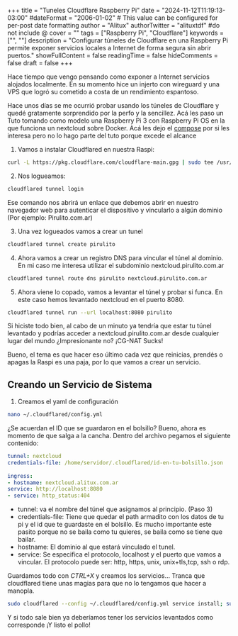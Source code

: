 +++
title = "Tuneles Cloudflare Raspberry Pi"
date = "2024-11-12T11:19:13-03:00"
#dateFormat = "2006-01-02" # This value can be configured for per-post date formatting
author = "Alitux"
authorTwitter = "alituxtdf" #do not include @
cover = ""
tags = ["Raspberry Pi", "Cloudflare"]
keywords = ["", ""]
description = "Configurar túneles de Cloudflare en una Raspberry Pi permite exponer servicios locales a Internet de forma segura sin abrir puertos."
showFullContent = false
readingTime = false
hideComments = false
draft = false
+++

Hace tiempo que vengo pensando como exponer a Internet servicios alojados localmente. En su momento hice un injerto con wireguard y una VPS que logró su cometido a costa de un rendimiento espantoso.

Hace unos días se me ocurrió probar usando los túneles de Cloudflare y quedé gratamente sorprendido por la perfo y la sencillez. Acá les paso un Tuto tomando como modelo una Raspberry Pi 3 con Raspberry Pi OS en la que funciona un nextcloud sobre Docker. Acá les dejo el [compose](https://gist.github.com/Alitux/c21f175a42ebddf7e838437570f5041d) por si les interesa pero no lo hago parte del tuto porque excede el alcance 

1. Vamos a instalar Cloudflared en nuestra Raspi:
```bash
curl -L https://pkg.cloudflare.com/cloudflare-main.gpg | sudo tee /usr/share/keyrings/cloudflare-archive-keyring.gpg >/dev/null ; echo "deb [signed-by=/usr/share/keyrings/cloudflare-archive-keyring.gpg] https://pkg.cloudflare.com/cloudflared $(lsb_release -cs) main" | sudo tee  /etc/apt/sources.list.d/cloudflared.list<br>sudo apt update; sudo apt install cloudflared
```
2. Nos logueamos:

```bash
cloudflared tunnel login
```

Ese comando nos abrirá un enlace que debemos abrir en nuestro navegador web para autenticar el dispositivo y vincularlo a algún dominio (Por ejemplo: Pirulito.com.ar)

3. Una vez logueados vamos a crear un tunel

```bash
cloudflared tunnel create pirulito
```

4. Ahora vamos a crear un registro DNS para vincular el túnel al dominio. En mi caso me interesa utilizar el subdominio nextcloud.pirulito.com.ar

```bash
cloudflared tunnel route dns pirulito nextcloud.pirulito.com.ar
```

5. Ahora viene lo copado, vamos a levantar el túnel y probar si funca. En este caso hemos levantado nextcloud en el puerto 8080.
```bash
cloudflared tunnel run --url localhost:8080 pirulito
```
Si hiciste todo bien, al cabo de un minuto ya tendría que estar tu túnel levantado y podrías acceder a nextcloud.pirulito.com.ar desde cualquier lugar del mundo ¿Impresionante no? ¡CG-NAT Sucks!

Bueno, el tema es que hacer eso último cada vez que reinicias, prendés o apagas la Raspi es una paja, por lo que vamos a crear un servicio.

## Creando un Servicio de Sistema

1. Creamos el yaml de configuración
```bash
nano ~/.cloudflared/config.yml
```
¿Se acuerdan el ID que se guardaron en el bolsillo? Bueno, ahora es momento de que salga a la cancha. Dentro del archivo pegamos el siguiente contenido:
```yaml
tunnel: nextcloud
credentials-file: /home/servidor/.cloudflared/id-en-tu-bolsillo.json
 
ingress:
- hostname: nextcloud.alitux.com.ar
service: http://localhost:8080
- service: http_status:404
```

- tunnel: va el nombre del túnel que asignamos al principio. (Paso 3)
- credentials-file: Tiene que quedar el path armadito con los datos de tu pi y el id que te guardaste en el bolsillo. Es mucho importante este pasito porque no se baila como tu quieres, se baila como se tiene que bailar.
- hostname: El dominio al que estará vinculado el tunel.
- service: Se especifica el protocolo, localhost y el puerto que vamos a vincular. El protocolo puede ser: http, https, unix, unix+tls,tcp, ssh o rdp.

Guardamos todo con *CTRL+X* y creamos los servicios… Tranca que cloudflared tiene unas magias para que no lo tengamos que hacer a manopla. 

```bash
sudo cloudflared --config ~/.cloudflared/config.yml service install; sudo systemctl enable cloudflared; sudo systemctl start cloudflared
```
Y si todo sale bien ya deberíamos tener los servicios levantados como corresponde ¡Y listo el pollo!